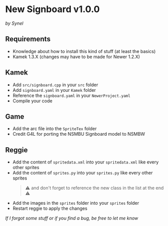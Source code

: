 # New Signboard v1.0.0
*by Synel*


## Requirements
- Knowledge about how to install this kind of stuff (at least the basics)
- Kamek 1.3.X (changes may have to be made for Newer 1.2.X)


## Kamek
- Add `src/signboard.cpp` in your `src` folder
- Add `signboard.yaml` in your `Kamek` folder
- Reference the `signboard.yaml` in your `NewerProject.yaml`
- Compile your code


## Game
- Add the arc file into the `SpriteTex` folder
- Credit G4L for porting the NSMBU Signboard model to NSMBW


## Reggie
- Add the content of `spritedata.xml` into your `spritedata.xml` like every other sprites
- Add the content of `sprites.py` into your `sprites.py` like every other sprites
	> ⚠️ and don't forget to reference the new class in the list at the end ⚠️
- Add the images in the `sprites` folder into your `sprites` folder
- Restart reggie to apply the changes


*If I forgot some stuff or if you find a bug, be free to let me know*
